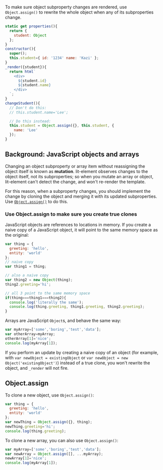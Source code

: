 To make sure object subproperty changes are rendered, use `Object.assign()` to rewrite the whole object when any of its subproperties change.

```js
static get properties(){
  return {
    student: Object
  };
}
constructor(){
  super();
  this.student={ id: '1234' name: 'Kazi' };
}
_render({student}){
  return html`
    <div>
      ${student.id}
      ${student.name}
    </div>
  `;
}
changeStudent(){
  // Don't do this: 
  // this.student.name='Lee';

  // Do this instead:
  this.student = Object.assign({}, this.student, {
    name: 'Lee'
  });
}
```

## Background: JavaScript objects and arrays

Changing an object subproperty or array item without reassigning the object itself is known as **mutation**. lit-element observes changes to the object itself, not its subproperties; so when you mutate an array or object, lit-element can't detect the change, and won't re-render the template.

For this reason, when a subproperty changes, you should implement the change by cloning the object and merging it with its updated subproperties. Use [`Object.assign()`](https://developer.mozilla.org/en-US/docs/Web/JavaScript/Reference/Global_Objects/Object/assign) to do this.

### Use Object.assign to make sure you create true clones 

JavaScript objects are references to locations in memory. If you create a naive copy of a JavaScript object, it will point to the same memory space as the original:

```js
var thing = { 
  greeting: 'hello',
  entity: 'world'
};
// naive copy 
var thing1 = thing;

// also a naive copy
var thing2 = new Object(thing);
thing2.greeting='hi';

// all 3 point to the same memory space
if(thing===thing1===thing2){
  console.log('literally the same');
  console.log(thing.greeting, thing1.greeting, thing2.greeting);
}
```

Arrays are JavaScript `Object`s, and behave the same way:

```js
var myArray=['some','boring','test','data'];
var otherArray=myArray;
otherArray[1]='nice';
console.log(myArray[1]);
```

If you perform an update by creating a naive copy of an object (for example, with `var newObject = existingObject` or `var newObject = new Object('existingObject')`) instead of a true clone, you won't rewrite the object, and `_render` will not fire.

## Object.assign

To clone a new object, use `Object.assign()`:

```js
var thing = { 
  greeting: 'hello',
  entity: 'world'
};
var newThing = Object.assign({}, thing);
newThing.greeting='hi';
console.log(thing.greeting);
```

To clone a new array, you can also use `Object.assign()`:

```js
var myArray=['some','boring','test','data'];
var newArray = Object.assign([], ...myArray);
newArray[1]='nice';
console.log(myArray[1]);
```
